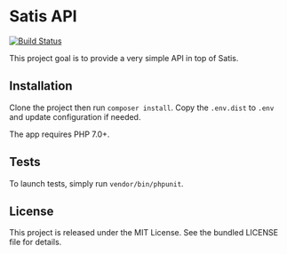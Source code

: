 # Satis API

[![Build Status](https://travis-ci.org/odolbeau/satis-api.svg?branch=master)](https://travis-ci.org/odolbeau/satis-api)

This project goal is to provide a very simple API in top of Satis.

## Installation

Clone the project then run `composer install`.
Copy the `.env.dist` to `.env` and update configuration if needed.

The app requires PHP 7.0+.

## Tests

To launch tests, simply run `vendor/bin/phpunit`.

## License

This project is released under the MIT License. See the bundled LICENSE file for details.
